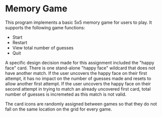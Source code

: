 # Memory Game

This program implements a basic 5x5 memory game for users to play. It supports the following game functions:
- Start
- Restart
- View total number of guesses
- Quit

A specific design decision made for this assignment included the "happy face" card. There is one stand-alone "happy face" wildcard that does not have another match. If the user uncovers the happy face on their first attempt, it has no impact on the number of guesses made and resets to allow another first attempt. If the user uncovers the happy face on their second attempt in trying to match an already uncovered first card, total number of guesses is incremeted as this match is not valid.

The card icons are randomly assigned between games so that they do not fall on the same location on the grid for every game.

